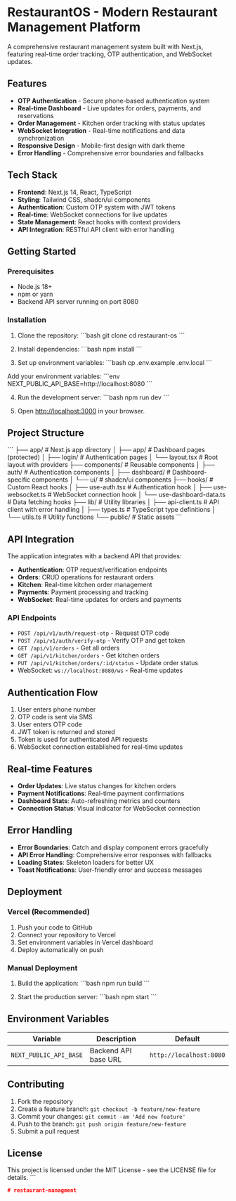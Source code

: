 # RestaurantOS - Modern Restaurant Management Platform

A comprehensive restaurant management system built with Next.js, featuring real-time order tracking, OTP authentication, and WebSocket updates.

## Features

- **OTP Authentication** - Secure phone-based authentication system
- **Real-time Dashboard** - Live updates for orders, payments, and reservations
- **Order Management** - Kitchen order tracking with status updates
- **WebSocket Integration** - Real-time notifications and data synchronization
- **Responsive Design** - Mobile-first design with dark theme
- **Error Handling** - Comprehensive error boundaries and fallbacks

## Tech Stack

- **Frontend**: Next.js 14, React, TypeScript
- **Styling**: Tailwind CSS, shadcn/ui components
- **Authentication**: Custom OTP system with JWT tokens
- **Real-time**: WebSocket connections for live updates
- **State Management**: React hooks with context providers
- **API Integration**: RESTful API client with error handling

## Getting Started

### Prerequisites

- Node.js 18+ 
- npm or yarn
- Backend API server running on port 8080

### Installation

1. Clone the repository:
\`\`\`bash
git clone <repository-url>
cd restaurant-os
\`\`\`

2. Install dependencies:
\`\`\`bash
npm install
\`\`\`

3. Set up environment variables:
\`\`\`bash
cp .env.example .env.local
\`\`\`

Add your environment variables:
\`\`\`env
NEXT_PUBLIC_API_BASE=http://localhost:8080
\`\`\`

4. Run the development server:
\`\`\`bash
npm run dev
\`\`\`

5. Open [http://localhost:3000](http://localhost:3000) in your browser.

## Project Structure

\`\`\`
├── app/                    # Next.js app directory
│   ├── app/               # Dashboard pages (protected)
│   ├── login/             # Authentication pages
│   └── layout.tsx         # Root layout with providers
├── components/            # Reusable components
│   ├── auth/              # Authentication components
│   ├── dashboard/         # Dashboard-specific components
│   └── ui/                # shadcn/ui components
├── hooks/                 # Custom React hooks
│   ├── use-auth.tsx       # Authentication hook
│   ├── use-websocket.ts   # WebSocket connection hook
│   └── use-dashboard-data.ts # Data fetching hooks
├── lib/                   # Utility libraries
│   ├── api-client.ts      # API client with error handling
│   ├── types.ts           # TypeScript type definitions
│   └── utils.ts           # Utility functions
└── public/                # Static assets
\`\`\`

## API Integration

The application integrates with a backend API that provides:

- **Authentication**: OTP request/verification endpoints
- **Orders**: CRUD operations for restaurant orders
- **Kitchen**: Real-time kitchen order management
- **Payments**: Payment processing and tracking
- **WebSocket**: Real-time updates for orders and payments

### API Endpoints

- `POST /api/v1/auth/request-otp` - Request OTP code
- `POST /api/v1/auth/verify-otp` - Verify OTP and get token
- `GET /api/v1/orders` - Get all orders
- `GET /api/v1/kitchen/orders` - Get kitchen orders
- `PUT /api/v1/kitchen/orders/:id/status` - Update order status
- WebSocket: `ws://localhost:8080/ws` - Real-time updates

## Authentication Flow

1. User enters phone number
2. OTP code is sent via SMS
3. User enters OTP code
4. JWT token is returned and stored
5. Token is used for authenticated API requests
6. WebSocket connection established for real-time updates

## Real-time Features

- **Order Updates**: Live status changes for kitchen orders
- **Payment Notifications**: Real-time payment confirmations
- **Dashboard Stats**: Auto-refreshing metrics and counters
- **Connection Status**: Visual indicator for WebSocket connection

## Error Handling

- **Error Boundaries**: Catch and display component errors gracefully
- **API Error Handling**: Comprehensive error responses with fallbacks
- **Loading States**: Skeleton loaders for better UX
- **Toast Notifications**: User-friendly error and success messages

## Deployment

### Vercel (Recommended)

1. Push your code to GitHub
2. Connect your repository to Vercel
3. Set environment variables in Vercel dashboard
4. Deploy automatically on push

### Manual Deployment

1. Build the application:
\`\`\`bash
npm run build
\`\`\`

2. Start the production server:
\`\`\`bash
npm start
\`\`\`

## Environment Variables

| Variable | Description | Default |
|----------|-------------|---------|
| `NEXT_PUBLIC_API_BASE` | Backend API base URL | `http://localhost:8080` |

## Contributing

1. Fork the repository
2. Create a feature branch: `git checkout -b feature/new-feature`
3. Commit your changes: `git commit -am 'Add new feature'`
4. Push to the branch: `git push origin feature/new-feature`
5. Submit a pull request

## License

This project is licensed under the MIT License - see the LICENSE file for details.
\`\`\`

```json file="" isHidden
#   r e s t a u r a n t - m a n a g m e n t  
 
